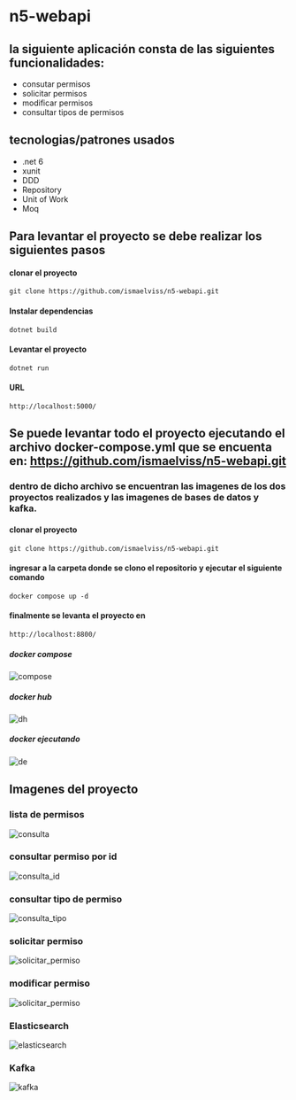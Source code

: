 # n5-webapi
## la siguiente aplicación consta de las siguientes funcionalidades:
* consutar permisos
* solicitar permisos
* modificar permisos
* consultar tipos de permisos

## tecnologias/patrones  usados
* .net 6
* xunit
* DDD
* Repository
* Unit of Work
* Moq

## Para levantar el proyecto se debe realizar los siguientes pasos
#### clonar el proyecto
`git clone https://github.com/ismaelviss/n5-webapi.git`
#### Instalar dependencias
`dotnet build`
#### Levantar el proyecto
`dotnet run`
#### URL
`http://localhost:5000/`

## Se puede levantar todo el proyecto ejecutando el archivo docker-compose.yml que se encuenta en: https://github.com/ismaelviss/n5-webapi.git
### dentro de dicho archivo se encuentran las imagenes de los dos proyectos realizados y las imagenes de bases de datos y kafka.
#### clonar el proyecto
`git clone https://github.com/ismaelviss/n5-webapi.git`
#### ingresar a la carpeta donde se clono el repositorio y ejecutar el siguiente comando
`docker compose up -d`
#### finalmente se levanta el proyecto en 
`http://localhost:8800/`

##### docker compose
![compose](https://raw.githubusercontent.com/ismaelviss/n5-webapi/master/stuff/docker_compose.png)

##### docker hub
![dh](https://raw.githubusercontent.com/ismaelviss/n5-webapi/master/stuff/docker_hub.png)

##### docker ejecutando
![de](https://raw.githubusercontent.com/ismaelviss/n5-webapi/master/stuff/dockers.png)


## Imagenes del proyecto
### lista de permisos
![consulta](https://raw.githubusercontent.com/ismaelviss/n5-webapi/master/stuff/consultar_permiso.png)

### consultar permiso por id
![consulta_id](https://raw.githubusercontent.com/ismaelviss/n5-webapi/master/stuff/consultar_permiso_id.png)

### consultar tipo de permiso
![consulta_tipo](https://raw.githubusercontent.com/ismaelviss/n5-webapi/master/stuff/consultar_tipo_permiso.png)

### solicitar permiso
![solicitar_permiso](https://raw.githubusercontent.com/ismaelviss/n5-webapi/master/stuff/crear_permiso.png)

### modificar permiso
![solicitar_permiso](https://raw.githubusercontent.com/ismaelviss/n5-webapi/master/stuff/modificar_permiso.png)

### Elasticsearch
![elasticsearch](https://raw.githubusercontent.com/ismaelviss/n5-webapi/master/stuff/elasticsearch.png)

### Kafka
![kafka](https://raw.githubusercontent.com/ismaelviss/n5-webapi/master/stuff/eventos_kafka.png)
